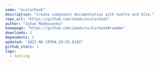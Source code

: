 ```yaml
---
name: "ocularbook"
description: "Create component documentation with Svelte and Vite."
repo_url: "https://github.com/imadx/ocularbook"
author: "Ishan Madhusanka"
homepage: "https://github.com/imadx/ocularbook#readme"
downloads: 2
dependents: 1
updated: "2022-06-19T04:29:55.818Z"
github_stars: 1
tags: 
  - tooling
---
```

